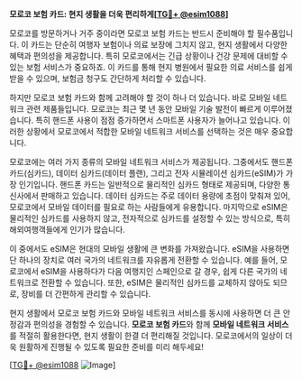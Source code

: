 **모로코 보험 카드: 현지 생활을 더욱 편리하게[[TG💪+ @esim1088](https://t.me/s/esim1088)]**

모로코를 방문하거나 거주 중이라면 모로코 보험 카드는 반드시 준비해야 할 필수품입니다. 이 카드는 단순히 여행자 보험이나 의료 보장에 그치지 않고, 현지 생활에서 다양한 혜택과 편의성을 제공합니다. 특히 모로코에서는 긴급 상황이나 건강 문제에 대비할 수 있는 보험 서비스가 중요하죠. 이 카드를 통해 현지 병원에서 필요한 의료 서비스를 쉽게 받을 수 있으며, 보험금 청구도 간단하게 처리할 수 있습니다.

하지만 모로코 보험 카드와 함께 고려해야 할 것이 하나 더 있습니다. 바로 모바일 네트워크 관련 제품들입니다. 모로코는 최근 몇 년 동안 모바일 기술 발전이 빠르게 이루어졌습니다. 특히 핸드폰 사용이 점점 증가하면서 스마트폰 사용자가 늘어나고 있습니다. 이러한 상황에서 모로코에서 적합한 모바일 네트워크 서비스를 선택하는 것은 매우 중요합니다.

모로코에는 여러 가지 종류의 모바일 네트워크 서비스가 제공됩니다. 그중에서도 핸드폰 카드(심카드), 데이터 심카드(데이터 플랜), 그리고 전자 시뮬레이션 심카드(eSIM)가 가장 인기입니다. 핸드폰 카드는 일반적으로 물리적인 심카드 형태로 제공되며, 다양한 통신사에서 판매하고 있습니다. 데이터 심카드는 주로 데이터 용량에 초점이 맞춰져 있어, 모로코에서 모바일 데이터를 필요로 하는 사람들에게 유용합니다. 마지막으로 eSIM은 물리적인 심카드를 사용하지 않고, 전자적으로 심카드를 설정할 수 있는 방식으로, 특히 해외여행객들에게 인기가 많습니다.

이 중에서도 eSIM은 현대의 모바일 생활에 큰 변화를 가져왔습니다. eSIM을 사용하면 단 하나의 장치로 여러 국가의 네트워크를 자유롭게 전환할 수 있습니다. 예를 들어, 모로코에서 eSIM을 사용하다가 다음 여행지인 스페인으로 갈 경우, 쉽게 다른 국가의 네트워크로 전환할 수 있습니다. 또한, eSIM은 물리적인 심카드를 교체하지 않아도 되므로, 장비를 더 간편하게 관리할 수 있습니다.

현지 생활에서 모로코 보험 카드와 모바일 네트워크 서비스를 동시에 사용하면 더 큰 안정감과 편의성을 경험할 수 있습니다. **모로코 보험 카드**와 함께 **모바일 네트워크 서비스**를 적절히 활용한다면, 현지 생활이 한결 더 편리해질 것입니다. 모로코에서의 일상이 더욱 원활하게 진행될 수 있도록 필요한 준비를 미리 해두세요!

[[TG💪+ @esim1088](https://t.me/s/esim1088) ![Image](https://i.postimg.cc/Y0z9fWf4/image.png)]